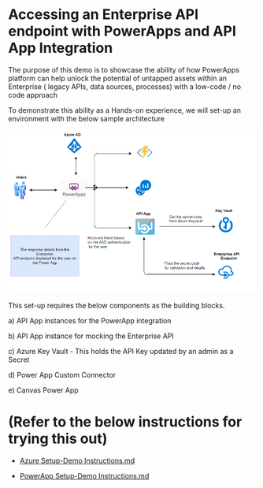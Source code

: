 # Accessing an Enterprise API endpoint with PowerApps and API App Integration

The purpose of this demo is to showcase the ability of how PowerApps platform can help unlock the potential of untapped assets within an Enterprise ( legacy APIs, data sources, processes) with a low-code / no code approach

To demonstrate this ability as a Hands-on experience, we will set-up an environment with the below sample architecture


![Architecture Diagram](Architecture.png)

This set-up requires the below components as the building blocks. 

a) API App instances for the PowerApp integration 

b) API App instance for mocking the Enterprise API

c) Azure Key Vault - This holds the API Key updated by an admin as a Secret

d) Power App Custom Connector 

e) Canvas Power App


# (Refer to the below instructions for trying this out) 
- [Azure Setup-Demo Instructions.md](https://github.com/manishkumar-agarwal/PowerApp-ApiApp-Integration/blob/master/Azure%20Setup-Demo%20Instructions.md)

- [PowerApp Setup-Demo Instructions.md](https://github.com/manishkumar-agarwal/PowerApp-ApiApp-Integration/blob/master/PowerApp%20Setup-Demo%20Instructions.md)

